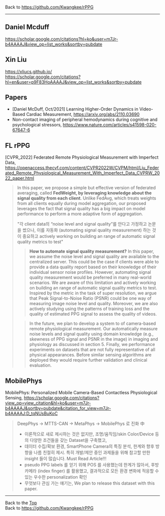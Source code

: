 Back to https://github.com/Kwangkee/rPPG
***

## Daniel Mcduff
https://scholar.google.com/citations?hl=ko&user=m7Jr-b4AAAAJ&view_op=list_works&sortby=pubdate  

## Xin Liu
https://xliucs.github.io/  
https://scholar.google.com/citations?hl=en&user=p9F83HoAAAAJ&view_op=list_works&sortby=pubdate  

## Papers
- [Daniel McDuff, Oct/2021] Learning Higher-Order Dynamics in Video-Based Cardiac Measurement, https://arxiv.org/abs/2110.03690 
- Non-contact imaging of peripheral hemodynamics during cognitive and psychological stressors, https://www.nature.com/articles/s41598-020-67647-6 


## FL rPPG 
[CVPR_2022] Federated Remote Physiological Measurement with Imperfect Data, https://openaccess.thecvf.com/content/CVPR2022W/CVPM/html/Liu_Federated_Remote_Physiological_Measurement_With_Imperfect_Data_CVPRW_2022_paper.html  
>In this paper, we propose a simple but effective version of federated averaging, called **FedWeight, by leveraging knowledge about the signal quality from each client**. Unlike FedAvg, which treats weights from all clients equally during model aggregation, our proposed leverages the fact that signal quality has a big impact on model performance to perform a more adaptive form of aggregation.
>
>"각 client data의 “noise level and signal quality”를 안다고 가정하고 논문을 썼으나, 이를 자동화 (automating signal quality measurement) 하는 것이 중요하고 actively working on building an range of automatic signal quality metrics to test"
>>**How to automate signal quality measurement?** In this paper, we assume the noise level and signal quality are available to the centralized server. This could be the case if clients were able to provide a data quality report based on their knowledge of their individual sensor noise profiles. However, automating signal quality measurement would be preferred in many real-world scenarios. We are aware of this limitation and actively working on building an range of automatic signal quality metrics to test. Inspired by the metric in the task of super resolution, we argue that Peak Signal-to-Noise Ratio (PSNR) could be one way of measuring image noise level and quality. Moreover, we are also actively studying using the patterns of training loss and the quality of estimated PPG signal to assess the quality of videos.
>
>>In the future, we plan to develop a system to of camera-based remote physiological measurement. Our automatically measure noise levels and signal quality using domain knowledge (e.g., skewness of PPG signal and PSNR in the image) in imaging and physiology as discussed in section 5. Finally, we performance experiments on datasets that are not fully representative of all physical appearances. Before similar sensing algorithms are deployed they would require further validation and clinical evaluation.

## MobilePhys
MobilePhys: Personalized Mobile Camera-Based Contactless Physiological Sensing, https://scholar.google.com/citations?view_op=view_citation&hl=ko&user=m7Jr-b4AAAAJ&sortby=pubdate&citation_for_view=m7Jr-b4AAAAJ:D_tqNUsBuKoC  

>DeepPhys -> MTTS-CAN -> MetaPhys -> MobilePhys 로 진화 中
>-	이론적으로 새로 제시하는 것은 없지만, 조명/움직임/skin Color/Device 등의 다양한 조건들을 갖는 Dataset을 구축했고, 
>-	데이터 수집/확보 환경, SmartPhone Camera의 특징 분석, 한계와 향후 방향을 나름 친절히 제시. 특히 개발/제안 중인 과제들을 위해 참고할 만한 insight 들이 많습니다. Must Read Article!!!
>- pseudo PPG labels 를 얻기 위해 POS 를 사용했는데 한계가 많아서, 후방 카메라 (index finger) 를 활용했고, 결과적으로 모든 환경 변화에 적응할 수 있는 우수한 personalization 확인  
>- 무엇보다 관심 가는 얘기는, We plan to release this dataset with this paper.  


***
Back to the [Top](#rPPG)  
Back to https://github.com/Kwangkee/rPPG
